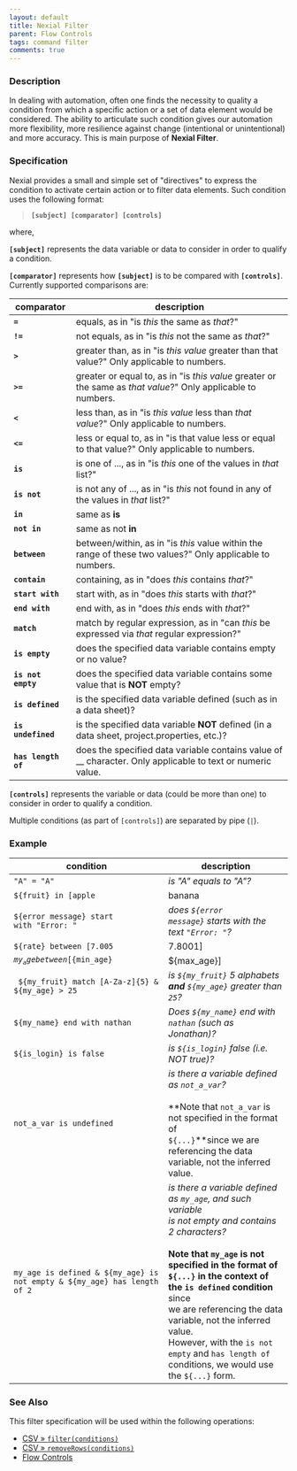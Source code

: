 ```yaml
---
layout: default
title: Nexial Filter
parent: Flow Controls
tags: command filter
comments: true
---
```



### Description
In dealing with automation, often one finds the necessity to quality a condition from which a specific action or a set
of data element would be considered.  The ability to articulate such condition gives our automation more flexibility,
more resilience against change (intentional or unintentional) and more accuracy.  This is main purpose of 
**Nexial Filter**. 


### Specification
Nexial provides a small and simple set of "directives" to express the condition to activate certain action or to filter
data elements.  Such condition uses the following format:

> **`[subject] [comparator] [controls]`**

where,

**`[subject]`** represents the data variable or data to consider in order to qualify a condition.

**`[comparator]`** represents how **`[subject]`** is to be compared with **`[controls]`**.  Currently supported 
comparisons are:

| comparator          | description |
| ------------------- | ----------- |
| **`=`**             | equals, as in "is _this_ the same as _that_?" |
| **`!=`**            | not equals, as in "is _this_ not the same as _that_?" |
| **`>`**             | greater than, as in "is _this value_ greater than that value?"  Only applicable to numbers. |
| **`>=`**            | greater or equal to, as in "is _this value_ greater or the same as _that value_?" Only applicable to numbers. |
| **`<`**             | less than, as in "is _this value_ less than _that value_?" Only applicable to numbers. |
| **`<=`**            | less or equal to, as in "is that value less or equal to that value?" Only applicable to numbers. |
| **`is`**            | is one of ..., as in "is _this_ one of the values in _that_ list?" |
| **`is not`**        | is not any of ..., as in "is _this_ not found in any of the values in _that_ list?" |
| **`in`**            | same as **is** |
| **`not in`**        | same as not **in** |
| **`between`**       | between/within, as in "is _this_ value within the range of these two values?" Only applicable to numbers. |
| **`contain`**       | containing, as in "does _this_ contains _that_?"  |
| **`start with`**    | start with, as in "does _this_ starts with _that_?" |
| **`end with`**      | end with, as in "does _this_ ends with _that_?" |
| **`match`**         | match by regular expression, as in "can _this_ be expressed via _that_ regular expression?" |
| **`is empty`**      | does the specified data variable contains empty or no value? |
| **`is not empty`**  | does the specified data variable contains some value that is **NOT** empty? |
| **`is defined`**    | is the specified data variable defined (such as in a data sheet)? |
| **`is undefined`**  | is the specified data variable **NOT** defined (in a data sheet, project.properties, etc.)? |
| **`has length of`** | does the specified data variable contains value of __ character.  Only applicable to text or numeric value. |


**`[controls]`** represents the variable or data (could be more than one) to consider in order to qualify a condition.

Multiple conditions (as part of `[controls]`) are separated by pipe (`|`).


### Example

| condition                                                               | description |
|-------------------------------------------------------------------------|-------------|
|`"A" = "A"`                                                              | _is "A" equals to "A"?_ |
| <code>${fruit} in [apple|banana|chicken|shoes]</code>                   | _is `${fruit}` one of the items in the list `apple, banana, chicken, shoes`?_ |
|`${error message} start with "Error: "`                                  | _does `${error message}` starts with the text `"Error: "`?_ |
|<code>${rate} between [7.005|7.8001]</code>                              | _is `${rate}` between `7.005` and `7.8001`?_ |
|<code>${my_age} between [${min_age}|${max_age}]</code>                   | _is `${my_age}` between `${min_age}` and `${max_age}`?_ |
|` ${my_fruit} match [A-Za-z]{5} & ${my_age} > 25`                        | _is `${my_fruit}` 5 alphabets **and** `${my_age}` greater than `25`?_ |
|`${my_name} end with nathan`                                             | _Does `${my_name}` end with `nathan` (such as Jonathan)?_ |
|`${is_login} is false`                                                   | _is `${is_login}` false (i.e. NOT true)?_ |
|`not_a_var is undefined`                                                 | _is there a variable defined as `not_a_var`?_ <br/><br/>**Note that `not_a_var` is not specified in the format of <br/>`${...}`**since we are referencing the data variable, not the inferred value. |
|`my_age is defined & ${my_age} is not empty & ${my_age} has length of 2` | _is there a variable defined as `my_age`, and such variable <br/>is not empty and contains 2 characters?_ <br/><br/>**Note that `my_age` is not specified in the format of <br/>`${...}` in the context of the `is defined` condition** since <br/>we are referencing the data variable, not the inferred value.  <br/>However, with the `is not empty` and `has length of` <br/>conditions, we would use the `${...}` form. |


### See Also
This filter specification will be used within the following operations:
- [CSV &raquo; `filter(conditions)`](../expressions/CSVexpression#operations)
- [CSV &raquo; `removeRows(conditions)`](../expressions/CSVexpression#operations)
- [Flow Controls](index)
